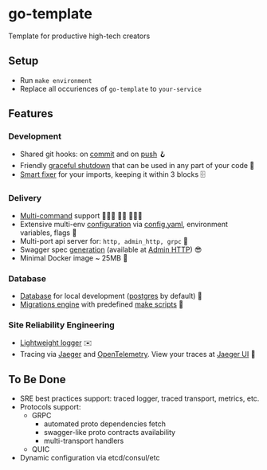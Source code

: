 # go-template

Template for productive high-tech creators

## Setup

- Run `make environment`
- Replace all occuriences of `go-template` to `your-service`

## Features

### Development

- Shared git hooks: on [commit](./scripts/pre-commit.sh) and on [push](./scripts/pre-push.sh) 🪝
- Friendly [graceful shutdown](./pkg/shutdown/global.go) that can be used in any part of your code 🤳
- [Smart fixer](https://github.com/incu6us/goimports-reviser) for your imports, keeping it within 3 blocks 🗄

### Delivery

- [Multi-command](https://github.com/spf13/cobra) support 🤾🏼‍♀️ 🤾🏼 🤾🏼‍♂️
- Extensive multi-env [configuration](https://github.com/spf13/viper) via [config.yaml](./config/config.yaml), environment variables, flags 💽
- Multi-port api server for: `http, admin_http, grpc` 🎏
- Swagger spec [generation](https://github.com/swaggo/swag) (available at [Admin HTTP](./internal/api/http/admin/router.go)) 😎
- Minimal Docker image ~ 25MB 🐳

### Database

- [Database](./docker-compose.yml) for local development ([postgres](./.ra9/make/db.make) by default) 💾
- [Migrations engine](https://github.com/golang-migrate/migrate) with predefined [make scripts](./.ra9/make/db.make) 🎼

### Site Reliability Engineering

- [Lightweight logger](https://github.com/uber-go/zap) ✉️
- Tracing via [Jaeger](https://www.jaegertracing.io/) and [OpenTelemetry](https://opentelemetry.io).
View your traces at [Jaeger UI](http://localhost:16686/) 🔎

## To Be Done
- SRE best practices support: traced logger, traced transport, metrics, etc.
- Protocols support:
  - GRPC
    - automated proto dependencies fetch
    - swagger-like proto contracts availability
    - multi-transport handlers
  - QUIC
- Dynamic configuration via etcd/consul/etc

